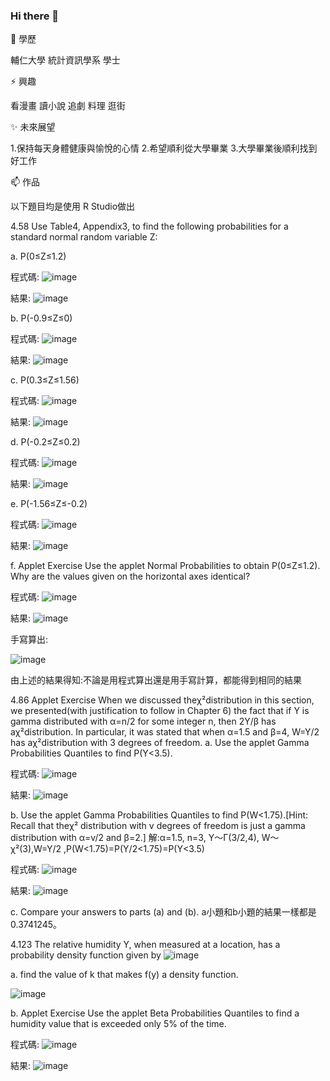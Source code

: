 ### Hi there 👋

<!--
**WenYuanHsu/WenYuanHsu** is a ✨ _special_ ✨ repository because its `README.md` (this file) appears on your GitHub profile.

Here are some ideas to get you started:

- 🔭 I’m currently working on ...
- 🌱 I’m currently learning ...
- 👯 I’m looking to collaborate on ...
- 🤔 I’m looking for help with ...
- 💬 Ask me about ...
- 📫 How to reach me: ...
- 😄 Pronouns: ...
- ⚡ Fun fact: ...
-->

🌱 學歷

輔仁大學 統計資訊學系 學士

⚡ 興趣

看漫畫
讀小說
追劇
料理
逛街

✨ 未來展望

1.保持每天身體健康與愉悅的心情
2.希望順利從大學畢業
3.大學畢業後順利找到好工作

📫 作品

以下題目均是使用 R Studio做出

4.58 Use Table4, Appendix3, to find the following probabilities for a standard normal random variable Z:

a. P(0≤Z≤1.2)

程式碼:
![image](https://github.com/WenYuanHsu/WenYuanHsu/assets/153167086/4ea0e1b5-4022-48e4-b023-4115555f4bf9)

結果:
![image](https://github.com/WenYuanHsu/WenYuanHsu/assets/153167086/f8b749f8-1cea-4096-92c2-348830145ed5)

b. P(-0.9≤Z≤0)

程式碼:
![image](https://github.com/WenYuanHsu/WenYuanHsu/assets/153167086/ee64e783-a113-4317-8415-aaf3151b0d1e)

結果:
![image](https://github.com/WenYuanHsu/WenYuanHsu/assets/153167086/e812ad9c-13a8-4b74-8aa2-73742951a593)

c. P(0.3≤Z≤1.56)

程式碼:
![image](https://github.com/WenYuanHsu/WenYuanHsu/assets/153167086/a0550935-12ec-4630-9c44-eb6d3516e467)

結果:
![image](https://github.com/WenYuanHsu/WenYuanHsu/assets/153167086/a8748e5a-c800-4d6b-a4a6-5eb64f709b62)

d. P(-0.2≤Z≤0.2)

程式碼:
![image](https://github.com/WenYuanHsu/WenYuanHsu/assets/153167086/5002258a-4fcd-48d2-a148-79198442fe9b)

結果:
![image](https://github.com/WenYuanHsu/WenYuanHsu/assets/153167086/404f4ce3-ca8d-42b3-89c0-22ed7aa21ec3)

e. P(-1.56≤Z≤-0.2)

程式碼:
![image](https://github.com/WenYuanHsu/WenYuanHsu/assets/153167086/a48d0eb7-f7ca-40e8-8b5a-e59e22c94239)

結果:
![image](https://github.com/WenYuanHsu/WenYuanHsu/assets/153167086/d6c7c7a4-f298-4040-a432-0ab59c784eae)

f. Applet Exercise Use the applet Normal Probabilities to obtain P(0≤Z≤1.2). Why are the values given on the horizontal axes identical?

程式碼:
![image](https://github.com/WenYuanHsu/WenYuanHsu/assets/153167086/fb166b04-4524-4aa5-a3ed-909ac79f1dad)

結果:
![image](https://github.com/WenYuanHsu/WenYuanHsu/assets/153167086/53ddae7b-730c-489a-99b7-af816072be7b)

手寫算出:

![image](https://github.com/WenYuanHsu/WenYuanHsu/assets/153167086/9d03f1b0-e2a5-46e3-8d7e-54236b50dcb3)

由上述的結果得知:不論是用程式算出還是用手寫計算，都能得到相同的結果

4.86 Applet Exercise When we discussed theχ²distribution in this section, we presented(with justification to follow in Chapter 6) the fact that if Y is gamma distributed with α=n/2 for some integer n, then 2Y/β has aχ²distribution. In particular, it was stated that when α=1.5 and β=4, W=Y/2 has aχ²distribution with 3 degrees of freedom.
a. Use the applet Gamma Probabilities Quantiles to find P(Y<3.5).

程式碼:
![image](https://github.com/WenYuanHsu/WenYuanHsu/assets/153167086/acb06b8c-5501-4866-ae8c-014d5bff7437)

結果:
![image](https://github.com/WenYuanHsu/WenYuanHsu/assets/153167086/bae471ba-1f51-4b9d-a037-97f412ccb23e)

b. Use the applet Gamma Probabilities Quantiles to find P(W<1.75).[Hint: Recall that theχ² distribution with v degrees of freedom is just a gamma distribution with α=v/2 and β=2.]
解:α=1.5, n=3, Y～Γ(3/2,4), W～χ²(3),W=Y/2 ,P(W<1.75)=P(Y/2<1.75)=P(Y<3.5)

程式碼:
![image](https://github.com/WenYuanHsu/WenYuanHsu/assets/153167086/608087f8-d837-4525-9749-8a62ddf102c5)

結果:
![image](https://github.com/WenYuanHsu/WenYuanHsu/assets/153167086/cc663ad9-61d0-44d4-bfe8-05ac30de7fab)

c. Compare your answers to parts (a) and (b).
a小題和b小題的結果一樣都是0.3741245。

4.123 The relative humidity Y, when measured at a location, has a probability density function given by
![image](https://github.com/WenYuanHsu/WenYuanHsu/assets/153167086/79767e45-c85b-4196-a274-39f1f7068658)

a. find the value of k that makes f(y) a density function.

![image](https://github.com/WenYuanHsu/WenYuanHsu/assets/153167086/752ab18a-fcc9-426f-8849-b62ed8f3d21b)

b. Applet Exercise Use the applet Beta Probabilities Quantiles to find a humidity value that is exceeded only 5% of the time.

程式碼:
![image](https://github.com/WenYuanHsu/WenYuanHsu/assets/153167086/360c51cc-08f1-41f7-b167-bcbff9c92d2b)

結果:
![image](https://github.com/WenYuanHsu/WenYuanHsu/assets/153167086/c85f4db6-4305-4be4-916d-427fa42c8afd)









